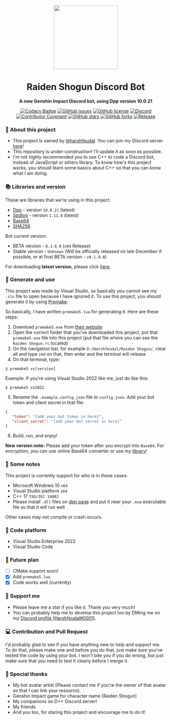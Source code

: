 <div align="center"><img src="https://user-images.githubusercontent.com/87577447/194767433-b6e04d5e-f937-44e9-81a0-c8df37537a1e.jpg" width="200" height="200"/>
<h1>Raiden Shogun Discord Bot</h1>
    <b>
        <p>A new Genshin Impact Discord bot, using Dpp version 10.0.21</p>
    </b>

[![Codacy Badge](https://app.codacy.com/project/badge/Grade/b02c00e09b054b0ca1e3d64227000259)](https://www.codacy.com/gh/Harshfeudal-Projects/Raiden-Shogun/dashboard?utm_source=github.com&amp;utm_medium=referral&amp;utm_content=Harshfeudal-Projects/Raiden-Shogun&amp;utm_campaign=Badge_Grade)
[![GitHub issues](https://img.shields.io/github/issues/Harshfeudal-Projects/Raiden-Shogun)](https://github.com/Harshfeudal-Projects/Raiden-Shogun/issues)
[![GitHub license](https://img.shields.io/github/license/Harshfeudal-Projects/Raiden-Shogun?color=brightgreen)](https://github.com/Harshfeudal-Projects/Raiden-Shogun/blob/main/LICENSE)
[![Discord](https://img.shields.io/discord/900408551573438584?style=flat&logo=discord)](https://discord.gg/6Faaqhaqjs)
<br />
[![Contributor Covenant](https://img.shields.io/badge/Contributor%20Covenant-2.1-4baaaa.svg)](https://github.com/Harshfeudal-Projects/Raiden-Shogun/blob/main/CODE_OF_CONDUCT.md)
[![GitHub stars](https://img.shields.io/github/stars/Harshfeudal-Projects/Raiden-Shogun?color=ff69b4)](https://github.com/Harshfeudal-Projects/Raiden-Shogun/stargazers)
[![GitHub forks](https://img.shields.io/github/forks/Harshfeudal-Projects/Raiden-Shogun?color=ff69b4)](https://github.com/Harshfeudal-Projects/Raiden-Shogun/network)
[![Release](https://img.shields.io/github/v/release/Harshfeudal-Projects/Raiden-Shogun?color=brightgreen)](https://github.com/Harshfeudal-Projects/Raiden-Shogun/releases/latest)
</div>

### :pencil: About this project
- This project is owned by [@harshfeudal](https://github.com/harshfeudal). You can join my Discord server [here](https://discord.gg/BAk2CXpRAT)!
- This repository is under-construction! I'll update it as soon as possible.
- I'm not highly recommended you to use C++ to code a Discord bot, instead of JavaScript or others library. To know how's this project works, you should learn some basics about C++ so that you can know what I am doing.

### 📚 Libraries and version
These are libraries that we're using in this project:
- [Dpp](https://github.com/brainboxdotcc/DPP) - version `10.0.21` (latest)
- [Spdlog](https://github.com/gabime/spdlog) - version `1.11.0` (latest)
- [Base64](https://gist.github.com/tomykaira/f0fd86b6c73063283afe550bc5d77594)
- [SHA256](https://github.com/okdshin/PicoSHA2/blob/master/picosha2.h)

Bot current version: 
- BETA version - `0.1.6.0` (`x64` Release)
- Stable version - `Unknown` (Will be officially released on late December if possible, or at final BETA version - `v0.1.9.0`)

 For downloading **latest version**, please click [here](https://github.com/Harshfeudal-Projects/Raiden-Shogun/releases).

### 🚨 Generate and use
 This project was made by Visual Studio, so basically you cannot see my `.sln` file to open because I have ignored it. To use this project, you should generate it by using [Premake](https://premake.github.io/).

 So basically, I have written `premake5.lua` for generating it. Here are these steps:
 1. Download `premake5.exe` from [their website](https://premake.github.io/)
 2. Open the correct folder that you've downloaded this project, put that `premake5.exe` file into this project (put that file where you can see the `Raiden Shogun.rc` located)
 3. On the navigation bar, for example `D:/Harshfeudal/Raiden Shogun/`, clear all and type `cmd` on that, then enter and the terminal will release
 4. On that terminal, type:
 ```
 $ premake5 vs[version]
 ```
 Example: If you're using Visual Studio 2022 like me, just do like this:
 ```
 $ premake5 vs2022
 ```
 5. Rename the `.example.config.json` file to `config.json`. Add your bot token and client secret in that file:
 ```json
 {
    "token": "[add your bot token in here]",
    "client_secret": "[add your bot secret in here]"
 }
 ```
 6. Build, run, and enjoy!

 **New version note:** Please add your token after you encrypt into `Base64`. For encryption, you can use online Base64 converter or use my [library](https://github.com/Harshfeudal-Projects/Raiden-Shogun/blob/main/include/harshfeudal/base64.h)!

 ### 📜 Some notes
 This project is currently support for who is in these cases:
 - Microsoft Windows 10 `x64`
 - Visual Studio platform `x64`
 - C++ 17 `ISO/IEC 14882`
 - Please install `.dll` files on [dpp page](https://dpp.dev/) and put it near your `.exe` executable file so that it will run well

 Other cases may not compile or crash occurs.

### 👷 Code platform
- Visual Studio Enterprise 2022
- Visual Studio Code

### 💎 Future plan
- [ ] CMake support soon!
- [x] Add `premake5.lua`
- [x] Code works well (currently)

 ### 🤝 Support me
 - Please leave me a star if you like it. Thank you very much!
 - You can probably help me to develop this project too by DMing me on my [Discord profile (Harshfeudal#0001)](https://discord.com/users/622450109317251088).

 ### :computer: Contribution and Pull Request
  I'd probably glad to see if you have anything new to help and support me. To do that, please make one and before you do that, just make sure you've tested the code by using your bot. I won't bite you if you do wrong, but just make sure that you need to test it clearly before I merge it.

 ### :sparkling_heart: Special thanks
  - My bot avatar artist (Please contact me if you're the owner of that avatar so that I can link your resource).
  - Genshin Impact game for character name (Raiden Shogun)
  - My companions on D++ Discord server!
  - My friends
  - And you too, for staring this project and encourage me to do it!
